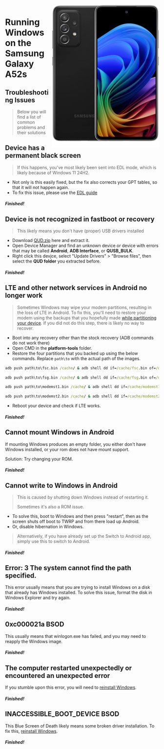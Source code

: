 <img align="right" src="https://github.com/n00b69/woa-a52s/blob/main/a52s.png" width="350" alt="Windows 11 running on a52sxq">

# Running Windows on the Samsung Galaxy A52s

## Troubleshooting Issues
> Below you will find a list of common problems and their solutions

## Device has a permanent black screen
> If this happens, you've most likely been sent into EDL mode, which is likely because of Windows 11 24H2.
- Not only is this easily fixed, but the fix also corrects your GPT tables, so that it will not happen again.
- To fix this issue, please use the [EDL guide](edl.md)

##### Finished!

## Device is not recognized in fastboot or recovery
> This likely means you don't have (proper) USB drivers installed
- Download [QUD.zip](https://github.com/n00b69/woa-betalm/releases/download/Qfil/QUD.zip) here and extract it.
- Open Device Manager and find an unknown device or device with errors that may be called **Android**, **ADB Interface**, or **QUSB_BULK**.
- Right click this devjce, select "Update Drivers" > "Browse files", then select the **QUD folder** you extracted before.

##### Finished!

## LTE and other network services in Android no longer work
> Sometimes Windows may wipe your modem partitions, resulting in the loss of LTE in Android. To fix this, you'll need to restore your modem using the backups that you hopefully made [while partitioning your device](1-partition.md#backing-up-important-files). If you did not do this step, there is likely no way to recover.
- Boot into any recovery other than the stock recovery (ADB commands do not work there)
- Open CMD in the **platform-tools** folder.
- Restore the four partitions that you backed up using the below commands. Replace `path\to` with the actual path of the images.
```cmd
adb push path\to\fsc.bin /cache/ & adb shell dd if=/cache/fsc.bin of=/dev/block/by-name/fsc
```

```cmd
adb push path\to\fsg.bin /cache/ & adb shell dd if=/cache/fsg.bin of=/dev/block/by-name/fsg
```

```cmd
adb push path\to\modemst1.bin /cache/ & adb shell dd if=/cache/modemst1.bin of=/dev/block/by-name/modemst1
```

```cmd
adb push path\to\modemst2.bin /cache/ & adb shell dd if=/cache/modemst2.bin of=/dev/block/by-name/modemst2
```
- Reboot your device and check if LTE works.

##### Finished!

## Cannot mount Windows in Android
If mounting Windows produces an empty folder, you either don't have Windows installed, or your rom does not have mount support.

Solution: Try changing your ROM.

##### Finished!

## Cannot write to Windows in Android
> This is caused by shutting down Windows instead of restarting it.
>
> Sometimes it's also a ROM issue.
- To solve this, boot to Windows and then press "restart", then as the screen shuts off boot to TWRP and from there load up Android.
- Or, disable hibernation in Windows. 
> Alternatively, if you have already set up the Switch to Android app, simply use this to switch to Android.

##### Finished!

## Error: 3 The system cannot find the path specified.
This error usually means that you are trying to install Windows on a disk that already has Windows installed. To solve this issue, format the disk in Windows Explorer and try again.

##### Finished!

## 0xc000021a BSOD
This usually means that winlogon.exe has failed, and you may need to reapply the Windows image.

##### Finished!

## The computer restarted unexpectedly or encountered an unexpected error
If you stumble upon this error, you will need to [reinstall Windows](reinstall.md).

##### Finished!

## INACCESSIBLE_BOOT_DEVICE BSOD
This Blue Screen of Death likely means some broken driver installation. To fix this, [reinstall Windows](reinstall.md).

##### Finished!



















